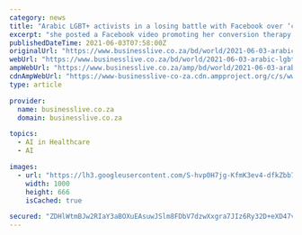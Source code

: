 ```yaml
---
category: news
title: "Arabic LGBT+ activists in a losing battle with Facebook over ‘conversion therapy’"
excerpt: "she posted a Facebook video promoting her conversion therapy business, in which she says homosexuality is caused by childhood abuse. The video, which is still visible on her page, has racked up 1.7-million views. Facebook uses artificial intelligence (AI ..."
publishedDateTime: 2021-06-03T07:58:00Z
originalUrl: "https://www.businesslive.co.za/bd/world/2021-06-03-arabic-lgbt-activists-in-a-losing-battle-with-facebook-over-conversion-therapy/"
webUrl: "https://www.businesslive.co.za/bd/world/2021-06-03-arabic-lgbt-activists-in-a-losing-battle-with-facebook-over-conversion-therapy/"
ampWebUrl: "https://www.businesslive.co.za/amp/bd/world/2021-06-03-arabic-lgbt-activists-in-a-losing-battle-with-facebook-over-conversion-therapy/"
cdnAmpWebUrl: "https://www-businesslive-co-za.cdn.ampproject.org/c/s/www.businesslive.co.za/amp/bd/world/2021-06-03-arabic-lgbt-activists-in-a-losing-battle-with-facebook-over-conversion-therapy/"
type: article

provider:
  name: businesslive.co.za
  domain: businesslive.co.za

topics:
  - AI in Healthcare
  - AI

images:
  - url: "https://lh3.googleusercontent.com/S-hvp0H7jg-KfmK3ev4-dfkZbb7VEJuWiSD32mHUmJqP_YkYRjXprBoQRubw4yTgitblt8ToIv8VhfFbcPzY3Q=s1000"
    width: 1000
    height: 666
    isCached: true

secured: "ZDHlWtmBJw2RIaY3aBOXuEAsuwJSlm8FDbV7dzwXxgra7JIz6Ry32D+eXD47vX1FC3ZARteVF96Uxwq2ZSrGy8MWF/GQBaE+mtABHWrSi53VIAxAmMDikR4rKfN80vcfdgC+8d+iMU2mOBDotuH3rr5qVWGjCDgXRF6bncP7L/uBg6XCTBwSp5o1Y5vJ+ZCIyXENjdKEoBugg6GU/Pgdd8bEQFLJAuexMm9ArF4kMGmLV3Z1TwjZrQoG+YLM+JTIBURXz3+W9pBwJajevNgTTO7h3R1GnaCpnwa0HXHV7xv/OjfSnshFQwAnSXGhfswKOZLOuyd2jcQESgZSlMOvikcevbYph+nenOJzKzsh8Sw=;1+kYlvdkxqzP/nvTWSqeQQ=="
---
```


